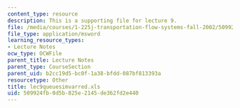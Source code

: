 ```yaml
---
content_type: resource
description: This is a supporting file for lecture 9.
file: /media/courses/1-225j-transportation-flow-systems-fall-2002/509924fb0d5b825e2145de362fd2e440_lec9queuesimvarred.xls
file_type: application/msword
learning_resource_types:
- Lecture Notes
ocw_type: OCWFile
parent_title: Lecture Notes
parent_type: CourseSection
parent_uid: b2cc19d5-bc0f-1a38-bfdd-087bf813393a
resourcetype: Other
title: lec9queuesimvarred.xls
uid: 509924fb-0d5b-825e-2145-de362fd2e440
---
```

